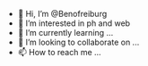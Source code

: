 - 👋 Hi, I’m @Benofreiburg
- 👀 I’m interested in ph and web
- 🌱 I’m currently learning ...
- 💞️ I’m looking to collaborate on ...
- 📫 How to reach me ...

<!---
Benofreiburg/Benofreiburg is a ✨ special ✨ repository because its `README.md` (this file) appears on your GitHub profile.
You can click the Preview link to take a look at your changes.
--->
